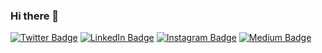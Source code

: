 ### Hi there 👋

[![Twitter Badge](https://img.shields.io/badge/Twitter-Profile-informational?style=flat&logo=twitter&logoColor=white&color=1CA2F1)](https://twitter.com/adelgadox)
[![LinkedIn Badge](https://img.shields.io/badge/LinkedIn-Profile-informational?style=flat&logo=linkedin&logoColor=white&color=0D76A8)](https://www.linkedin.com/in/adelgadox/)
[![Instagram Badge](https://img.shields.io/badge/CodePen-Profile-informational?style=flat&logo=instagram&logoColor=white&color=7E3DCA)](https://www.instagram.com/adelgadox)
[![Medium Badge](https://img.shields.io/badge/CodePen-Profile-informational?style=flat&logo=medium&logoColor=white&color=black)](https://medium.com/@adelgadox)

<!--
**adelgadox/adelgadox** is a ✨ _special_ ✨ repository because its `README.md` (this file) appears on your GitHub profile.

Here are some ideas to get you started:

- 🔭 I’m currently working on ...
- 🌱 I’m currently learning ...
- 👯 I’m looking to collaborate on ...
- 🤔 I’m looking for help with ...
- 💬 Ask me about ...
- 📫 How to reach me: ...
- 😄 Pronouns: ...
- ⚡ Fun fact: ...
-->
